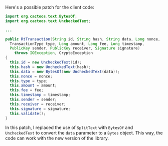 Here's a possible patch for the client code:
```java
import org.cactoos.text.BytesOf;
import org.cactoos.text.UncheckedText;

...

public RtTransaction(String id, String hash, String data, Long nonce,
  TransactionType type, Long amount, Long fee, Long timestamp,
  PublicKey sender, PublicKey receiver, Signature signature)
    throws IOException, CryptoException
{
  this.id = new UncheckedText(id);
  this.hash = new UncheckedText(hash);
  this.data = new BytesOf(new UncheckedText(data));
  this.nonce = nonce;
  this.type = type;
  this.amount = amount;
  this.fee = fee;
  this.timestamp = timestamp;
  this.sender = sender;
  this.receiver = receiver;
  this.signature = signature;
  this.validate();
}
```
In this patch, I replaced the use of `SplitText` with `BytesOf` and `UncheckedText` to convert the `data` parameter to a `Bytes` object. This way, the code can work with the new version of the library.